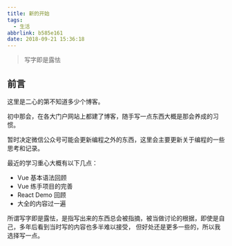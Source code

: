 ```yaml
---
title: 新的开始
tags:
  - 生活
abbrlink: b585e161
date: 2018-09-21 15:36:18
---
```


> 写字即是露怯

## 前言

这里是二心的第不知道多少个博客。

初中那会，在各大门户网站上都建了博客，随手写一点东西大概是那会养成的习惯。

暂时决定微信公众号可能会更新编程之外的东西，这里会主要更新关于编程的一些思考和记录。

最近的学习重心大概有以下几点：

- Vue 基本语法回顾
- Vue 练手项目的完善
- React Demo 回顾
- 大全的内容过一遍

所谓写字即是露怯，是指写出来的东西总会被指摘，被当做讨论的根据，即使是自己，多年后看到当时写的内容也多半难以接受， 但好处还是更多一些的，所以我选择写一点。
